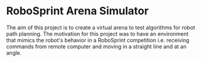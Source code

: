 # RoboSprint Arena Simulator

The aim of this project is to create a virtual arena to test algorithms for robot path planning.
The motivation for this project was to have an environment that mimics the robot's behavior in a RoboSprint competition i.e. receiving commands from remote computer and moving in a straight line and at an angle.


